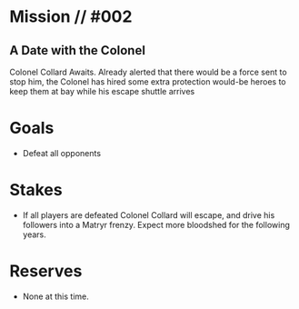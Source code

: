 # Mission // #002
## A Date with the Colonel

Colonel Collard Awaits. Already alerted that there would be a force sent to stop him, the Colonel has hired some extra protection would-be heroes to keep them at bay while his escape shuttle arrives  

# Goals
- Defeat all opponents

# Stakes
- If all players are defeated Colonel Collard will escape, and drive his followers into a Matryr frenzy. Expect more bloodshed for the following years.

# Reserves
- None at this time. 
